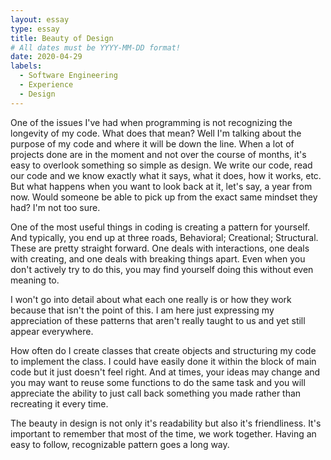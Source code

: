 ```yaml
---
layout: essay
type: essay
title: Beauty of Design
# All dates must be YYYY-MM-DD format!
date: 2020-04-29
labels:
  - Software Engineering
  - Experience
  - Design
---
```

One of the issues I've had when programming is not recognizing the longevity of my code. What does that mean? Well I'm talking about the purpose of my code and where it will be down the line. When a lot of projects done are in the moment and not over the course of months, it's easy to overlook something so simple as design. We write our code, read our code and we know exactly what it says, what it does, how it works, etc. But what happens when you want to look back at it, let's say, a year from now. Would someone be able to pick up from the exact same mindset they had? I'm not too sure.

One of the most useful things in coding is creating a pattern for yourself. And typically, you end up at three roads, Behavioral; Creational; Structural. These are pretty straight forward. One deals with interactions, one deals with creating, and one deals with breaking things apart. Even when you don't actively try to do this, you may find yourself doing this without even meaning to. 

I won't go into detail about what each one really is or how they work because that isn't the point of this. I am here just expressing my appreciation of these patterns that aren't really taught to us and yet still appear everywhere. 

How often do I create classes that create objects and structuring my code to implement the class. I could have easily done it within the block of main code but it just doesn't feel right. And at times, your ideas may change and you may want to reuse some functions to do the same task and you will appreciate the ability to just call back something you made rather than recreating it every time. 

The beauty in design is not only it's readability but also it's friendliness. It's important to remember that most of the time, we work together. Having an easy to follow, recognizable pattern goes a long way.